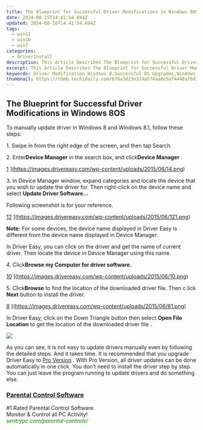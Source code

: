 ```yaml
---
title: The Blueprint for Successful Driver Modifications in Windows 8OS
date: 2024-08-15T14:41:54.694Z
updated: 2024-08-16T14:41:54.694Z
tags:
  - win11
  - win10
  - win7
categories:
  - DriverInstall
description: This Article Describes The Blueprint for Successful Driver Modifications in Windows 8OS
excerpt: This Article Describes The Blueprint for Successful Driver Modifications in Windows 8OS
keywords: Driver Modification Windows 8,Successful OS Upgrades,Windows 8 Performance Enhancements,Custom Drivers for Windows OS,Windows 8OS Optimization Tips,Modify Drivers in Windows 8,Enhancing Windows OS Efficiency
thumbnail: https://thmb.techidaily.com/670a3d23e314a574aa8e5af4448af6d1aaae629960eef8dd3da5be3e28617436.jpg
---
```


## The Blueprint for Successful Driver Modifications in Windows 8OS

 To manually update driver in Windows 8 and Windows 8.1, follow these steps:

 1\. Swipe in from the right edge of the screen, and then tap Search.

 2\. Enter**Device Manager** in the search box, and click**Device Manager** .

[1](https://images.drivereasy.com/wp-content/uploads/2015/06/14-217x300.png) ](https://images.drivereasy.com/wp-content/uploads/2015/06/14.png)

 3\.  In Device Manager window, expand categories and locate the device that you wish to update the driver for. Then right-click on the device name and select   **Update Driver Software…**

 Following screenshot is for your reference.

[12](https://images.drivereasy.com/wp-content/uploads/2015/06/121-500x315.png) ](https://images.drivereasy.com/wp-content/uploads/2015/06/121.png)

**Note:**  For some devices, the device name displayed in Driver Easy is different from the device name displayed in Device Manager.

 In Driver Easy, you can click on the driver and get the name of current driver. Then locate the device in Device Manager using this name.

 4\. Click**Browse my Computer for driver software.**

[10](https://images.drivereasy.com/wp-content/uploads/2015/06/10-500x373.png) ](https://images.drivereasy.com/wp-content/uploads/2015/06/10.png)

 5\. Click**Browse**  to find the location of the downloaded driver file. Then c  lick   **Next**  button to install the driver.

[8](https://images.drivereasy.com/wp-content/uploads/2015/06/81-500x320.png) ](https://images.drivereasy.com/wp-content/uploads/2015/06/81.png)

[](https://images.drivereasy.com/wp-content/uploads/2015/06/81.png)  In Driver Easy, click on the Down Triangle button then select   **Open File Location**  to get the location of the downloaded driver file **.**

![](https://images.drivereasy.com/wp-content/uploads/2019/12/open-file-location-win8.jpg)

 As you can see, it is not easy to update drivers manually even by following the detailed steps. And it takes time. It is recommended that you upgrade Driver Easy to [Pro Version](https://tools.techidaily.com/drivereasy/download/) . With Pro Version, all driver updates can be done automatically in one click. You don’t need to install the driver step by step. You can just leave the program running to update drivers and do something else.

<ins class="adsbygoogle"
     style="display:block"
     data-ad-format="autorelaxed"
     data-ad-client="ca-pub-7571918770474297"
     data-ad-slot="1223367746"></ins>



<ins class="adsbygoogle"
     style="display:block"
     data-ad-client="ca-pub-7571918770474297"
     data-ad-slot="8358498916"
     data-ad-format="auto"
     data-full-width-responsive="true"></ins>







<!-- affiliate ads begin -->
<h3 id="200610"><a href="https://sentrypc.7eer.net/c/5597632/200610/3022">Parental Control Software</a></h3>
<span class="text-ad-content">
	#1 Rated Parental Control Software.<br/>
	Monitor & Control all PC Activity!<br/>
		<cite style="color:green">sentrypc.com/parental-controls/</cite>
	</span><img height="0" width="0" src="https://sentrypc.7eer.net/i/5597632/200610/3022" style="position:absolute;visibility:hidden;" border="0" />
<!-- affiliate ads end -->